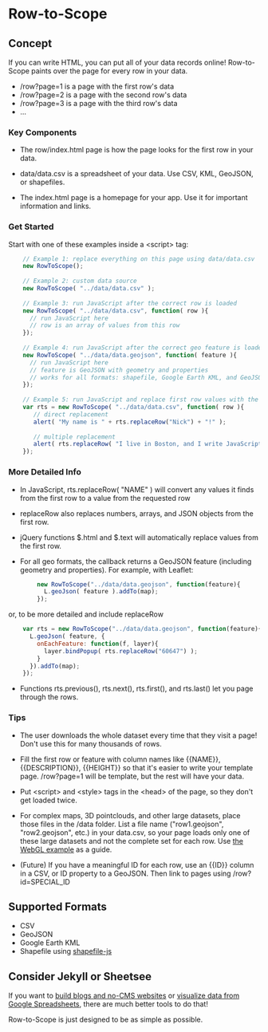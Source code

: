 # Row-to-Scope

## Concept

If you can write HTML, you can put all of your data records online! Row-to-Scope paints
over the page for every row in your data.

* /row?page=1 is a page with the first row's data
* /row?page=2 is a page with the second row's data
* /row?page=3 is a page with the third row's data
* ...

### Key Components

* The row/index.html page is how the page looks for the first row in your data.

* data/data.csv is a spreadsheet of your data. Use CSV, KML, GeoJSON, or shapefiles.

* The index.html page is a homepage for your app. Use it for important information and links.

### Get Started

Start with one of these examples inside a &lt;script&gt; tag:

```javascript
    // Example 1: replace everything on this page using data/data.csv
    new RowToScope();
    
    // Example 2: custom data source
    new RowToScope( "../data/data.csv" );
    
    // Example 3: run JavaScript after the correct row is loaded
    new RowToScope( "../data/data.csv", function( row ){
      // run JavaScript here
      // row is an array of values from this row
    });
    
    // Example 4: run JavaScript after the correct geo feature is loaded
    new RowToScope( "../data/data.geojson", function( feature ){
      // run JavaScript here
      // feature is GeoJSON with geometry and properties
      // works for all formats: shapefile, Google Earth KML, and GeoJSON
    });
    
    // Example 5: run JavaScript and replace first row values with the current row
    var rts = new RowToScope( "../data/data.csv", function( row ){
       // direct replacement
       alert( "My name is " + rts.replaceRow("Nick") + "!" );
       
       // multiple replacement
       alert( rts.replaceRow( "I live in Boston, and I write JavaScript" ) );
    });
```

### More Detailed Info

* In JavaScript, rts.replaceRow( "NAME" ) will convert any values it finds from the first row to a value from the requested row

* replaceRow also replaces numbers, arrays, and JSON objects from the first row.

* jQuery functions $.html and $.text will automatically replace values from the first row.

* For all geo formats, the callback returns a GeoJSON feature (including geometry and properties). For example, with Leaflet:

```javascript
        new RowToScope("../data/data.geojson", function(feature){
          L.geoJson( feature ).addTo(map);
        });
```

or, to be more detailed and include replaceRow

```javascript
    var rts = new RowToScope("../data/data.geojson", function(feature){
      L.geoJson( feature, {
        onEachFeature: function(f, layer){
          layer.bindPopup( rts.replaceRow("60647") );
        }
      }).addTo(map);
    });
```

* Functions rts.previous(), rts.next(), rts.first(), and rts.last() let you page through the rows.

### Tips

* The user downloads the whole dataset every time that they visit a page! Don't use this for many thousands of rows.

* Fill the first row or feature with column names like {{NAME}}, {{DESCRIPTION}}, {{HEIGHT}} so that it's easier to write your template page. /row?page=1 will be template, but the rest will have your data.

* Put &lt;script&gt; and &lt;style&gt; tags in the &lt;head&gt; of the page, so they don't get loaded twice.

* For complex maps, 3D pointclouds, and other large datasets, place those files in the /data folder. List a file name ("row1.geojson", "row2.geojson", etc.) in your data.csv, so your page loads only one of these large datasets and not the complete set for each row. Use <a href="https://github.com/mapmeld/row-to-scope/tree/gh-pages/demos/webgl/data">the WebGL example</a> as a guide.

* (Future) If you have a meaningful ID for each row, use an {{ID}} column in a CSV, or ID property to a GeoJSON. Then link to pages using /row?id=SPECIAL_ID

## Supported Formats

* CSV
* GeoJSON
* Google Earth KML
* Shapefile using <a href="https://github.com/calvinmetcalf/shapefile-js">shapefile-js</a>

## Consider Jekyll or Sheetsee

If you want to
<a href="http://jekyllrb.com/">build blogs and no-CMS websites</a> or
<a href="http://jlord.github.io/sheetsee.js/">visualize data from Google Spreadsheets</a>,
there are much better tools to do that!

Row-to-Scope is just designed to be as simple as possible.

